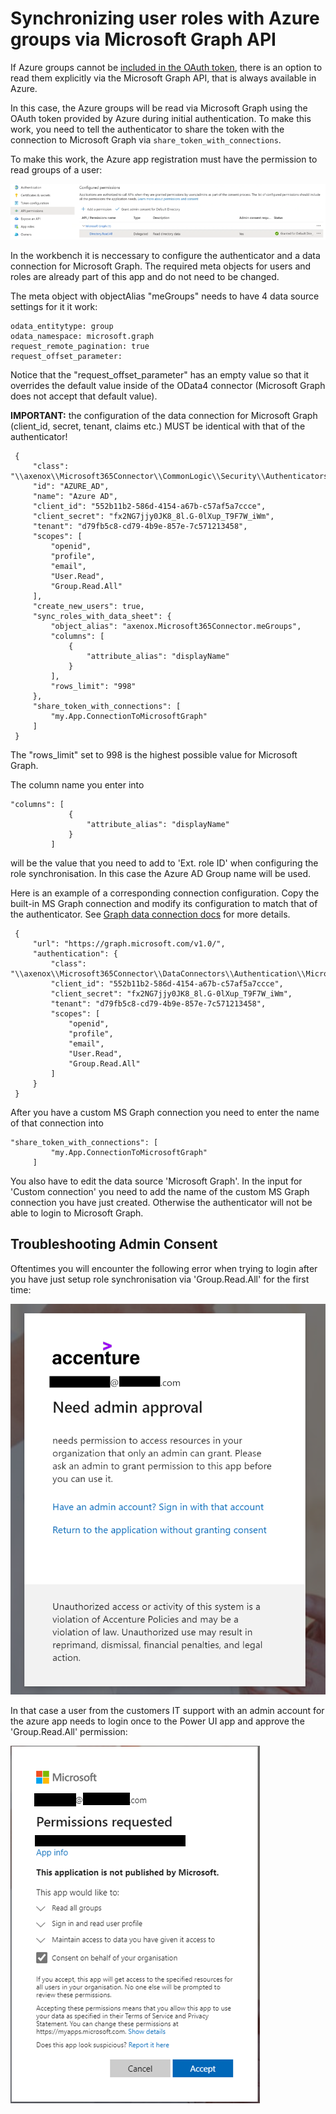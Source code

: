 # Synchronizing user roles with Azure groups via Microsoft Graph API

If Azure groups cannot be [included in the OAuth token](Synchronizing_roles_via_OAuth2_token.md), there is an option to read them explicitly via the Microsoft Graph API, that is always available in Azure.

In this case, the Azure groups will be read via Microsoft Graph using the OAuth token provided by Azure during
initial authentication. To make this work, you need to tell the authenticator to share the token with the
connection to Microsoft Graph via `share_token_with_connections`.

To make this work, the Azure app registration must have the permission to read groups of a user:

![Azure API permissions](Images/user_sync_api_permissions.png)

In the workbench it is neccessary to configure the authenticator and a data connection for Microsoft Graph. The required meta objects for users and roles are already part of this app and do not need to be changed.

The meta object with objectAlias "meGroups" needs to have 4 data source settings for it it work:

```
odata_entitytype: group
odata_namespace: microsoft.graph
request_remote_pagination: true
request_offset_parameter:
```

Notice that the "request_offset_parameter" has an empty value so that it overrides the default value inside of the OData4 connector (Microsoft Graph does not accept that default value).

**IMPORTANT:** the configuration of the data connection for Microsoft Graph (client_id, secret, tenant, claims etc.)
MUST be identical with that of the authenticator!

```
 {
     "class": "\\axenox\\Microsoft365Connector\\CommonLogic\\Security\\Authenticators\\MicrosoftOAuth2Autenticator",
     "id": "AZURE_AD",
     "name": "Azure AD",
     "client_id": "552b11b2-586d-4154-a67b-c57af5a7ccce",
     "client_secret": "fx2NG7jjy0JK8_8l.G-0lXup_T9F7W_iWm",
     "tenant": "d79fb5c8-cd79-4b9e-857e-7c571213458",
     "scopes": [
         "openid", 
         "profile", 
         "email",
         "User.Read",
         "Group.Read.All"
     ],
     "create_new_users": true,
     "sync_roles_with_data_sheet": {
         "object_alias": "axenox.Microsoft365Connector.meGroups",
         "columns": [
             {
                 "attribute_alias": "displayName"
             }
         ],
         "rows_limit": "998"
     },
     "share_token_with_connections": [
         "my.App.ConnectionToMicrosoftGraph"
     ]
 }
```

The "rows_limit" set to 998 is the highest possible value for Microsoft Graph.

The column name you enter into 

```
"columns": [
             {
                 "attribute_alias": "displayName"
             }
         ]
```

will be the value that you need to add to 'Ext. role ID' when configuring the role synchronisation. In this case the Azure AD Group name will be used.

Here is an example of a corresponding connection configuration. Copy the built-in MS Graph connection
and modify its configuration to match that of the authenticator. See [Graph data connection docs](Microsoft_Graph_as_data_source.md) for more details.

```
 {
     "url": "https://graph.microsoft.com/v1.0/",
     "authentication": {
         "class": "\\axenox\\Microsoft365Connector\\DataConnectors\\Authentication\\MicrosoftOAuth2",
         "client_id": "552b11b2-586d-4154-a67b-c57af5a7ccce",
         "client_secret": "fx2NG7jjy0JK8_8l.G-0lXup_T9F7W_iWm",
         "tenant": "d79fb5c8-cd79-4b9e-857e-7c571213458",
         "scopes": [
             "openid",
             "profile",
             "email",
             "User.Read",
             "Group.Read.All"
         ]
     }
 }
```

After you have a custom MS Graph connection you need to enter the name of that connection into 

```
"share_token_with_connections": [
         "my.App.ConnectionToMicrosoftGraph"
     ]
```

You also have to edit the data source 'Microsoft Graph'. In the input for 'Custom connection' you need to add the name of the custom MS Graph connection you have just created. Otherwise the authenticator will not be able to login to Microsoft Graph.

## Troubleshooting Admin Consent

Oftentimes you will encounter the following error when trying to login after you have just setup role synchronisation via 'Group.Read.All' for the first time:

![Admin Consent](Images/admin_consent.png)

In that case a user from the customers IT support with an admin account for the azure app needs to login once to the Power UI app and approve the 'Group.Read.All' permission:

![Admin Consent Granted](Images/admin_consent_granted.png)